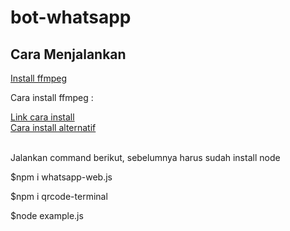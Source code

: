 # bot-whatsapp
<h2>Cara Menjalankan</h2>
<a href ="https://ffmpeg.org/download.html">Install ffmpeg</a>
<br>
<p>Cara install ffmpeg : </p>
<a href ="https://id.wikihow.com/Memasang-FFmpeg-pada-Windows">Link cara install</a><br>
<a href ="https://www.geeksforgeeks.org/how-to-install-ffmpeg-on-windows/">Cara install alternatif</a>
<br>
<br>
<p>Jalankan command berikut, sebelumnya harus sudah install node</p>
<p>$npm i whatsapp-web.js</p>
<p>$npm i qrcode-terminal</p>
<p>$node example.js</p>
